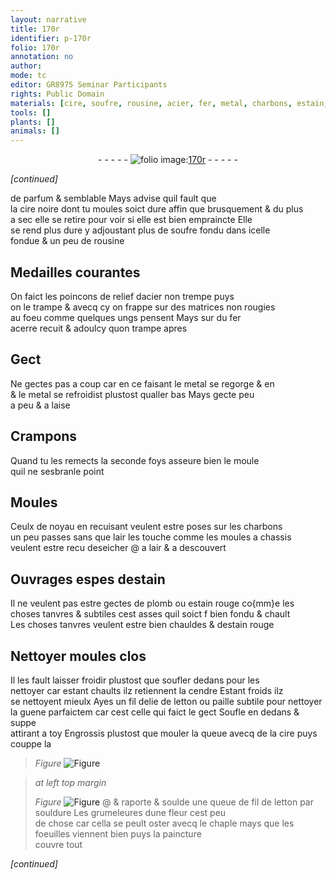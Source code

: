 ```yaml
---
layout: narrative
title: 170r
identifier: p-170r
folio: 170r
annotation: no
author:
mode: tc
editor: GR8975 Seminar Participants
rights: Public Domain
materials: [cire, soufre, rousine, acier, fer, metal, charbons, estain, plomb, estain rouge, cendre, letton, paille]
tools: []
plants: []
animals: []
---
```


<div class="folio" align="center">- - - - - <a href="http://gallica.bnf.fr/ark:/12148/btv1b10500001g/f345.image" target="_blank"><img src="https://cu-mkp.github.io/2017-workshop-edition/assets/photo-icon.png" alt="folio image: " style="display:inline-block; margin-bottom:-3px;"/>170r</a> - - - - - </div>  
 
*[continued]*
  
de parfum & semblable Mays advise quil fault que<br/> la <span class="m">cire</span> <span class="add">noire</span> dont tu moules soict dure affin que brusquement & <span class="del">du</span> plus<br/> a sec elle se retire pour voir si elle est bien empraincte Elle<br/> se rend plus dure y adjoustant plus de <span class="m">soufre</span> fondu dans icelle<br/> fondue & un peu de <span class="m">rousine</span>
 
 
  

## Medailles courantes

 
On faict les poincons de relief d<span class="m">acier</span> non trempe puys<br/> on le trampe & avecq cy on frappe sur des matrices non rougies<br/> au foeu comme quelques ungs pensent Mays sur du <span class="m">fer</span><br/> acerre recuit & adoulcy quon trampe apres
 
 
  

## Gect

 
Ne gectes pas a coup car en ce faisant le <span class="m">metal</span> se regorge & <span class="del">en</span><br/> & le <span class="m">metal</span> se refroidist plustost qualler bas Mays gecte peu<br/> a peu & a laise
 
 
  

## Crampons

 
Quand tu les remects la seconde foys asseure bien le moule<br/> quil ne sesbranle point
 
 
  

## Moules

 
Ceulx de noyau en recuisant veulent estre poses sur les <span class="m">charbons</span><br/> un <span class="add">peu</span> passes sans que lair les touche comme les moules a chassis<br/> veulent estre <span class="del">recu</span> deseicher @ a lair & a descouvert
 
 
  

## Ouvrages espes d<span class="m">estain</span>

 
Il ne veulent pas estre gectes de <span class="m">plomb</span> ou <span class="m">estain rouge</span> co{mm}e les<br/> choses tanvres & subtiles cest asses quil soict <span class="del">f</span> bien fondu & chault<br/> Les choses tanvres veulent estre bien chauldes & d<span class="m">estain rouge</span>
 
 
  

## Nettoyer moules clos

 
Il les fault laisser froidir plustost que soufler dedans pour les<br/> nettoyer car estant chaults ilz retiennent la <span class="m">cendre</span> Estant froids ilz<br/> se nettoyent mieulx Ayes un fil delie de <span class="m">letton</span> ou <span class="m">paille</span> subtile pour nettoyer<br/> la guene parfaictem car cest celle qui faict le gect Soufle en dedans & suppe<br/> attirant a toy Engrossis plustost que mouler la queue avecq de la <span class="m">cire</span> puys couppe la<br/> 
> *Figure*
> <a href="https://drive.google.com/open?id=0B9-oNrvWdlO5amQ1YVRWWnFGWUE" target="_blank"><img src="https://cu-mkp.github.io/GR8975-edition/assets/photo-icon.png" alt="Figure" style="display:inline-block; margin-bottom:-3px;"/></a>

 
> *at left top margin*
> 
> 
>  
> *Figure*
> <a href="https://drive.google.com/open?id=0B9-oNrvWdlO5S3FNaEt0QmN1alU" target="_blank"><img src="https://cu-mkp.github.io/GR8975-edition/assets/photo-icon.png" alt="Figure" style="display:inline-block; margin-bottom:-3px;"/></a>
@ & raporte & soulde une queue de fil de <span class="m">letton</span> par souldure Les grumeleures dune fleur cest peu<br/> de chose car cella se peult oster avecq le chaple mays que les foeuilles viennent bien puys la paincture<br/> couvre tout
 
*[continued]*
 
